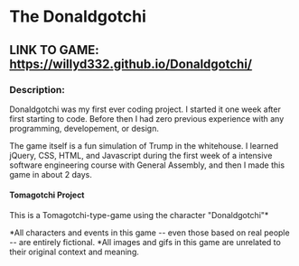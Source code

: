 # The Donaldgotchi
## LINK TO GAME:  https://willyd332.github.io/Donaldgotchi/

### Description:

Donaldgotchi was my first ever coding project. I started it one week after first starting to code. Before then I had zero previous experience with any programming, developement, or design. 

The game itself is a fun simulation of Trump in the whitehouse. I learned jQuery, CSS, HTML, and Javascript during the first week of a intensive software engineering course with General Assembly, and then I made this game in about 2 days.




#### Tomagotchi Project
This is a Tomagotchi-type-game using the character "Donaldgotchi"*

*All characters and events in this game -- even those based on real people -- are entirely fictional.
*All images and gifs in this game are unrelated to their original context and meaning.
